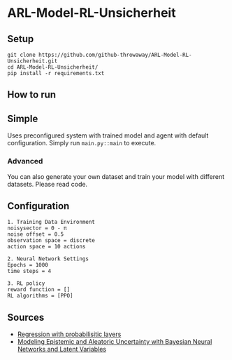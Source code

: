 # ARL-Model-RL-Unsicherheit

## Setup

```
git clone https://github.com/github-throwaway/ARL-Model-RL-Unsicherheit.git
cd ARL-Model-RL-Unsicherheit/
pip install -r requirements.txt
```

## How to run
## Simple
Uses preconfigured system with trained model and agent with default configuration.
Simply run `main.py::main` to execute. 

### Advanced
You can also generate your own dataset and train your model with different datasets.
Please read code.

## Configuration
```
1. Training Data Environment
noisysector = 0 - π
noise offset = 0.5
observation space = discrete
action space = 10 actions

2. Neural Network Settings
Epochs = 1000
time steps = 4

3. RL policy
reward function = []
RL algorithms = [PPO]
```



## Sources
- [Regression with probabilisitic layers](https://blog.tensorflow.org/2019/03/regression-with-probabilistic-layers-in.html)
- [Modeling Epistemic and Aleatoric Uncertainty
with Bayesian Neural Networks and Latent Variables](https://mediatum.ub.tum.de/doc/1482483/1482483.pdf)

